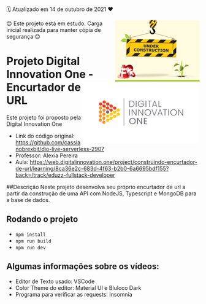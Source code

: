 :spiral_calendar: Atualizado em 14 de outubro de 2021 :heart:

<img align="right" alt="GIF" height="160px" src="https://github.com/rdeconti/rdeconti-resources/blob/main/under_construction.gif" />

:blush: Este projeto está em estudo. Carga inicial realizada para manter cópia de segurança :blush:

<img align="right" alt="GIF" height="160px" src="https://github.com/rdeconti/rdeconti-resources/blob/main/Digital%20Innovation%20One%20-%20Logotipo.png" />

# Projeto Digital Innovation One - Encurtador de URL
Este projeto foi proposto pela Digital Innovation One
- Link do código original: https://github.com/cassianobrexbit/dio-live-serverless-2907
- Professor: Alexia Pereira
- Aula: https://web.digitalinnovation.one/project/construindo-encurtador-de-url/learning/8ca36e2c-683d-4f63-b2b0-6a6695bdf155?back=/track/eduzz-fullstack-developer

##Descrição
Neste projeto desenvolva seu próprio encurtador de url a partir da construção de uma API com NodeJS, Typescript e MongoDB para a base de dados.

## Rodando o projeto
- `npm install`
- `npm run build`
- `npm run dev`

## Algumas informações sobre os vídeos:
- Editor de Texto usado: VSCode
- Color Theme do editor: Material UI e Bluloco Dark
- Programa para verificar as requests: Insomnia
